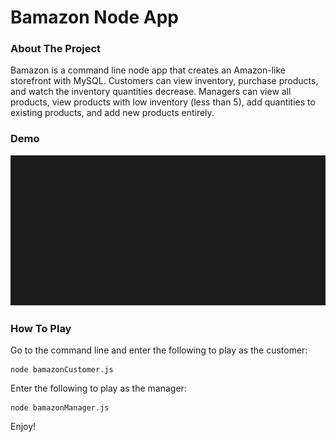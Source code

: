 # Bamazon Node App

### About The Project
Bamazon is a command line node app that creates an Amazon-like storefront with MySQL. Customers can view inventory, purchase products, and watch the inventory quantities decrease. Managers can view all products, view products with low inventory (less than 5), add quantities to existing products, and add new products entirely.

### Demo

![](demo.svg)

### How To Play
Go to the command line and enter the following to play as the customer:
```
node bamazonCustomer.js
```
Enter the following to play as the manager:
```
node bamazonManager.js
```
Enjoy!